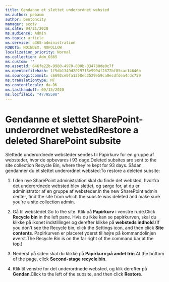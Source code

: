 ```yaml
---
title: Gendanne et slettet underordnet websted
ms.author: pebaum
author: bentoncity
manager: scotv
ms.date: 04/21/2020
ms.audience: Admin
ms.topic: article
ms.service: o365-administration
ROBOTS: NOINDEX, NOFOLLOW
localization_priority: Normal
ms.collection: Adm_O365
ms.custom: ''
ms.assetid: 646fe22b-9980-4970-800b-034788de0c7f
ms.openlocfilehash: 1f5db1349d2029715e9994f2872bf85cac14646b
ms.sourcegitcommit: c6692ce0fa1358ec3529e59ca0ecdfdea4cdc759
ms.translationtype: MT
ms.contentlocale: da-DK
ms.lasthandoff: 09/15/2020
ms.locfileid: "47795598"
---
```

# <a name="restore-a-deleted-sharepoint-subsite"></a><span data-ttu-id="d008c-102">Gendanne et slettet SharePoint-underordnet websted</span><span class="sxs-lookup"><span data-stu-id="d008c-102">Restore a deleted SharePoint subsite</span></span>

<span data-ttu-id="d008c-103">Slettede underordnede websteder sendes til Papirkurv for en gruppe af websteder, hvor de opbevares i 93 dage.</span><span class="sxs-lookup"><span data-stu-id="d008c-103">Deleted subsites are sent to the site collection Recycle Bin, where they're kept for 93 days.</span></span> <span data-ttu-id="d008c-104">Sådan gendanner du et slettet underordnet websted:</span><span class="sxs-lookup"><span data-stu-id="d008c-104">To restore a deleted subsite:</span></span>
  
1. <span data-ttu-id="d008c-105">I den nye SharePoint administration skal du finde det websted, hvorfra det underordnede websted blev slettet, og sørge for, at du er administrator af en gruppe af websteder.</span><span class="sxs-lookup"><span data-stu-id="d008c-105">In the new SharePoint admin center, find the site from which the subsite was deleted and make sure you're a site collection admin.</span></span> 
    
2. <span data-ttu-id="d008c-106">Gå til webstedet.</span><span class="sxs-lookup"><span data-stu-id="d008c-106">Go to the site.</span></span> <span data-ttu-id="d008c-107">Klik på **Papirkurv** i venstre rude.</span><span class="sxs-lookup"><span data-stu-id="d008c-107">Click **Recycle bin** in the left pane.</span></span> <span data-ttu-id="d008c-108">Hvis du ikke kan se papirkurven, skal du klikke på ikonet indstillinger og derefter klikke på **websteds indhold**.</span><span class="sxs-lookup"><span data-stu-id="d008c-108">(If you don't see the Recycle bin, click the Settings icon, and then click **Site contents**.</span></span> <span data-ttu-id="d008c-109">Papirkurven er placeret yderst til højre på kommandolinjen øverst.</span><span class="sxs-lookup"><span data-stu-id="d008c-109">The Recycle Bin is on the far right of the command bar at the top.)</span></span>
    
3. <span data-ttu-id="d008c-110">Nederst på siden skal du klikke på **Papirkurv på andet trin**.</span><span class="sxs-lookup"><span data-stu-id="d008c-110">At the bottom of the page, click **Second-stage recycle bin**.</span></span>
    
4. <span data-ttu-id="d008c-111">Klik til venstre for det underordnede websted, og klik derefter på **Gendan**.</span><span class="sxs-lookup"><span data-stu-id="d008c-111">Click to the left of the subsite, and then click **Restore**.</span></span>
    

